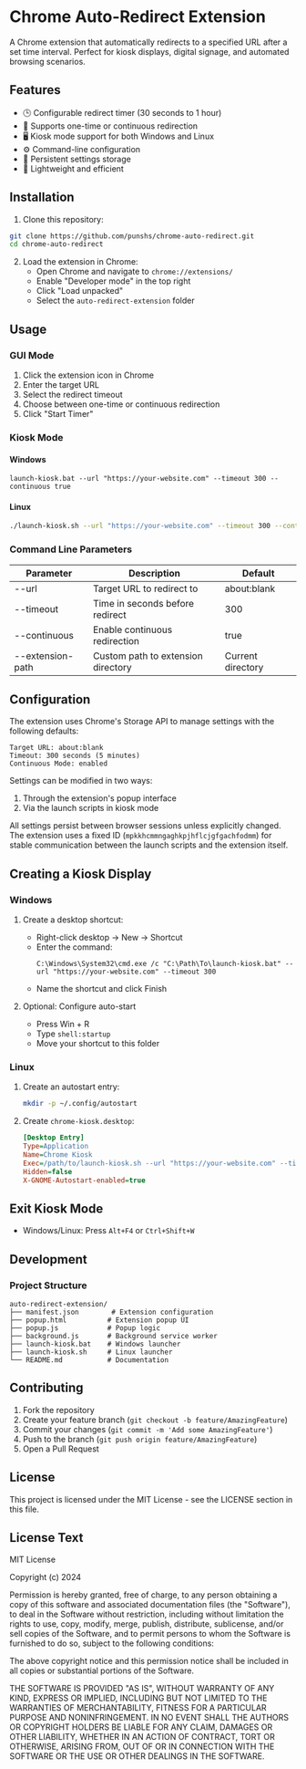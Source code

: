 # Chrome Auto-Redirect Extension

A Chrome extension that automatically redirects to a specified URL after a set time interval. Perfect for kiosk displays, digital signage, and automated browsing scenarios.

## Features

- 🕒 Configurable redirect timer (30 seconds to 1 hour)
- 🔄 Supports one-time or continuous redirection
- 🖥️ Kiosk mode support for both Windows and Linux
- ⚙️ Command-line configuration
- 💾 Persistent settings storage
- 🚀 Lightweight and efficient

## Installation

1. Clone this repository:
```bash
git clone https://github.com/punshs/chrome-auto-redirect.git
cd chrome-auto-redirect
```

2. Load the extension in Chrome:
   - Open Chrome and navigate to `chrome://extensions/`
   - Enable "Developer mode" in the top right
   - Click "Load unpacked"
   - Select the `auto-redirect-extension` folder

## Usage

### GUI Mode

1. Click the extension icon in Chrome
2. Enter the target URL
3. Select the redirect timeout
4. Choose between one-time or continuous redirection
5. Click "Start Timer"

### Kiosk Mode

#### Windows
```batch
launch-kiosk.bat --url "https://your-website.com" --timeout 300 --continuous true
```

#### Linux
```bash
./launch-kiosk.sh --url "https://your-website.com" --timeout 300 --continuous true
```

### Command Line Parameters

| Parameter | Description | Default |
|-----------|-------------|---------|
| --url | Target URL to redirect to | about:blank |
| --timeout | Time in seconds before redirect | 300 |
| --continuous | Enable continuous redirection | true |
| --extension-path | Custom path to extension directory | Current directory |

## Configuration

The extension uses Chrome's Storage API to manage settings with the following defaults:

```text
Target URL: about:blank
Timeout: 300 seconds (5 minutes)
Continuous Mode: enabled
```

Settings can be modified in two ways:
1. Through the extension's popup interface
2. Via the launch scripts in kiosk mode

All settings persist between browser sessions unless explicitly changed. The extension uses a fixed ID (`mpkkhcmmngaghkpjhflcjgfgachfodmm`) for stable communication between the launch scripts and the extension itself.
## Creating a Kiosk Display

### Windows

1. Create a desktop shortcut:
   - Right-click desktop → New → Shortcut
   - Enter the command:
     ```batch
     C:\Windows\System32\cmd.exe /c "C:\Path\To\launch-kiosk.bat" --url "https://your-website.com" --timeout 300
     ```
   - Name the shortcut and click Finish

2. Optional: Configure auto-start
   - Press Win + R
   - Type `shell:startup`
   - Move your shortcut to this folder

### Linux

1. Create an autostart entry:
   ```bash
   mkdir -p ~/.config/autostart
   ```

2. Create `chrome-kiosk.desktop`:
   ```ini
   [Desktop Entry]
   Type=Application
   Name=Chrome Kiosk
   Exec=/path/to/launch-kiosk.sh --url "https://your-website.com" --timeout 300
   Hidden=false
   X-GNOME-Autostart-enabled=true
   ```

## Exit Kiosk Mode

- Windows/Linux: Press `Alt+F4` or `Ctrl+Shift+W`

## Development

### Project Structure
```
auto-redirect-extension/
├── manifest.json        # Extension configuration
├── popup.html          # Extension popup UI
├── popup.js            # Popup logic
├── background.js       # Background service worker
├── launch-kiosk.bat    # Windows launcher
├── launch-kiosk.sh     # Linux launcher
└── README.md           # Documentation
```

## Contributing

1. Fork the repository
2. Create your feature branch (`git checkout -b feature/AmazingFeature`)
3. Commit your changes (`git commit -m 'Add some AmazingFeature'`)
4. Push to the branch (`git push origin feature/AmazingFeature`)
5. Open a Pull Request

## License

This project is licensed under the MIT License - see the LICENSE section in this file.

## License Text

MIT License

Copyright (c) 2024

Permission is hereby granted, free of charge, to any person obtaining a copy
of this software and associated documentation files (the "Software"), to deal
in the Software without restriction, including without limitation the rights
to use, copy, modify, merge, publish, distribute, sublicense, and/or sell
copies of the Software, and to permit persons to whom the Software is
furnished to do so, subject to the following conditions:

The above copyright notice and this permission notice shall be included in all
copies or substantial portions of the Software.

THE SOFTWARE IS PROVIDED "AS IS", WITHOUT WARRANTY OF ANY KIND, EXPRESS OR
IMPLIED, INCLUDING BUT NOT LIMITED TO THE WARRANTIES OF MERCHANTABILITY,
FITNESS FOR A PARTICULAR PURPOSE AND NONINFRINGEMENT. IN NO EVENT SHALL THE
AUTHORS OR COPYRIGHT HOLDERS BE LIABLE FOR ANY CLAIM, DAMAGES OR OTHER
LIABILITY, WHETHER IN AN ACTION OF CONTRACT, TORT OR OTHERWISE, ARISING FROM,
OUT OF OR IN CONNECTION WITH THE SOFTWARE OR THE USE OR OTHER DEALINGS IN THE
SOFTWARE.
